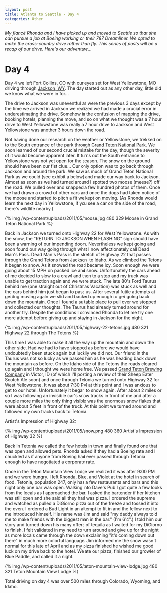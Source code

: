 ```yaml
--- 
layout: post
title: Atlanta to Seattle - Day 4
categories: Other
---
```

<em>My fiancé Rhonda and I have picked up and moved to Seattle so that she can pursue a job at Boeing working on their 787 Dreamliner. We opted to make the cross-country drive rather than fly. This series of posts will be a recap of our drive. Here's our adventure...</em>
# Day 4
Day 4 we left Fort Collins, CO with our eyes set for West Yellowstone, MO driving through <a href="http://en.wikipedia.org/wiki/Jackson,_Wyoming">Jackson, WY</a>. The day started out as any other day, little did we know what we were in for...

The drive to Jackson was uneventful as were the previous 3 days except by the time we arrived in Jackson we realized we had made a crucial error in underestimating the drive. Somehow in the confusion of mapping the drive, booking hotels, planning the move, and so on what we thought was a 7 hour drive to West Yellowstone was really a 7 hour drive to Jackson and West Yellowstone was another 3 hours down the road.

Not having done our research on the weather or Yellowstone, we trekked on to the South entrance of the park through <a href="http://en.wikipedia.org/wiki/Grand_Teton_National_Park">Grand Teton National Park</a>. We soon learned of our second crucial mistake for the day, though the severity of it would become apparent later. It turns out the South entrance to Yellowstone was not yet open for the season. The snow on the ground should have been our fist clue... Our only option was to go back through Jackson and around the park. We saw as much of Grand Teton National Park as we could (see exhibit a below) and made our way back to Jackson. Almost as soon as we had turned around I spotted two moose (meese?) off the road. We pulled over and snapped a few hundred photos of them. Once we had drawn a crowd of other cars and once the dogs had taken notice of the moose and started to pitch a fit we kept on moving. (As Rhonda would learn the next day in Yellowstone, if you see a car on the side of the road, there's wildlife nearby.)

{% img /wp-content/uploads/2011/05/moose.jpg 480 329 Moose in Grand Teton National Park %}

Back in Jackson we turned onto Highway 22 for West Yellowstone. As with the snow, the "RETURN TO JACKSON WHEN FLASHING" sign should have been a warning of our impending doom. Nevertheless we kept going and soon found our way going through what I now affectionately call Dead Man's Pass. Dead Man's Pass is the stretch of Highway 22 that passes through the Grand Tetons from Jackson  to Idaho. As we climbed the Tetons it began to snow. As it snowed the road became icy. Soon enough we were going about 15 MPH on packed ice and snow. Unfortunately the cars ahead of me decided to slow to a crawl and then to a stop and my truck was unable to get traction again and we were stuck. The late 80's Ford Taurus behind me (one straight out of Christmas Vacation) was stuck as well and the cars behind him just began to pass us. After several futile attempts at getting moving again we slid and backed up enough to get going back down the mountain. Once I found a suitable place to pull over we stopped and collected our thoughts. The Taurus had already turned around for another try. Despite the conditions I convinced Rhonda to let me try one more attempt before giving up and staying in Jackson for the night.

{% img /wp-content/uploads/2011/05/highway-22-tetons.jpg 480 321 Highway 22 through The Tetons %}

This time I was able to make it all the way up the mountain and down the other side. Had we had to have stopped as before we would have undoubtedly been stuck again but luckily we did not. Our friend in the Taurus was not so lucky as we passed him as he was heading back down the mountain as before. On the Idaho side of the Tetons the roads cleared up again and I thought we were home free. We passed <a href="http://www.grandtetonbrewing.com/">Grand Teton Brewing Company</a> in Victor, ID (of which I'll posting a review of their  Sheep Eater Scotch Ale soon) and once through Tetonia we turned onto Highway 32 for West Yellowstone. It was about 7:30 PM at this point and I was anxious to get to our hotel. Unfortunately it began to snow again. After about 2 miles or so I was following an invisible car's snow tracks in front of me and after a couple more miles the only thing visible was the enormous snow flakes that were about 5 feet in front of the truck. At this point we turned around and followed my own tracks back to Tetonia.

Artist's Impression of Highway 32:

{% img /wp-content/uploads/2011/05/snow.png 480 360 Artist's Impression of Highway 32 %}

Back in Tetonia we called the few hotels in town and finally found one that was open and allowed pets. Rhonda asked if they had a Boeing rate and I chuckled as if anyone from Boeing had ever passed through Tetonia enough to have negotiated a corporate rate.

Once in the Teton Mountain View Lodge we realized it was after 9:00 PM and we were hungry. I left Rhonda, Blue, and Violet at the hotel in search of food. Tetonia, population 247, only has a few restaurants and bars and this night only one bar was open. Walking into Dave's Pub I got quite a few looks from the locals as I approached the bar. I asked the bartender if her kitchen was still open and she said all they had was pizza. I ordered the supreme and watched as pulled a DiGiorno pizza out of the freeze and tossed it into the oven. I ordered a Bud Light in an attempt to fit in and the fellow next to me introduced himself. His name was Jim and said "my daddy always told me to make friends with the biggest man in the bar." (I'm 6'4".) I told him our story and turned down his many offers of tequila as I waited for my DiGiorno to finish. I felt validated in my need to turn around and give up for the night as more locals came through the down exclaiming "it's coming down out there" in much more colorful language. Jim informed me the snow wasn't normal for this late of April and as my pizza finished he wished me good luck on my drive back to the hotel. We ate our pizza, finished our growler of Blue Paddle, and called it a night.

{% img /wp-content/uploads/2011/05/teton-mountain-view-lodge.jpg 480 321 Teton Mountain View Lodge %}

Total driving on day 4 was over 500 miles through Colorado, Wyoming, and Idaho.
